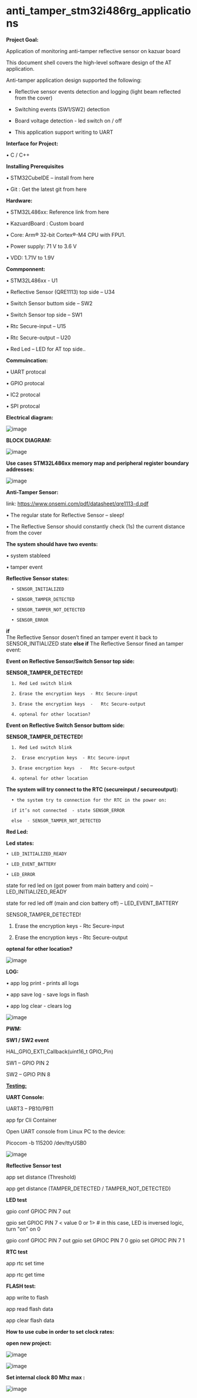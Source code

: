 # anti_tamper_stm32i486rg_applications

**Project Goal:**

  
 Application of monitoring anti-tamper reflective sensor on kazuar board



This document shell covers the high-level software design of the AT application.

Anti-tamper application design supported the following:

* Reflective sensor events detection and logging (light beam reflected from the cover)

* Switching events (SW1/SW2) detection  

* Board voltage detection - led switch on / off

* This application support writing to UART

**Interface for Project:**

  • C / C++

**Installing Prerequisites**
  
  • STM32CubeIDE – install from here
  
  •  Git : Get the latest git from here
 
 **Hardware:** 
 
  • STM32L486xx: Reference link from here
 
  • KazuardBoard : Custom board
   
  • Core: Arm® 32-bit Cortex®-M4 CPU with FPU1. 
    
  • Power supply: 71 V to 3.6 V
  
  • VDD: 1.71V to 1.9V 

**Commponnent:**
    
  • STM32L486xx - U1

  • Reflective Sensor (QRE1113)  top side – U34

  • Switch Sensor buttom side – SW2 

  • Switch Sensor top side – SW1

  • Rtc Secure-input – U15

  • Rtc Secure-output – U20

  • Red Led – LED for AT top side..

**Commuincation:**

  • UART protocal 

  • GPIO protocal 

  • IC2 protocal 

  • SPI protocal 
    
**Electrical diagram:**

  ![image](https://user-images.githubusercontent.com/66781442/207282876-06437a75-6c3c-406b-b0d1-2d2dc99c1788.png)
      
**BLOCK DIAGRAM:**

  ![image](https://user-images.githubusercontent.com/66781442/207283037-4d896c61-894d-4b01-9952-bd1169d6322e.png)
      
**Use cases**
**STM32L486xx memory map and peripheral register boundary addresses:**
    
  ![image](https://user-images.githubusercontent.com/66781442/207283564-97990f3e-6f13-45f1-97a4-ec68baa4f6c6.png)
      
      
**Anti-Tamper Sensor:**

  link: https://www.onsemi.com/pdf/datasheet/qre1113-d.pdf

  • The regular state for Reflective Sensor – sleep! 

  • The Reflective Sensor should constantly check (1s) the current  distance from the cover 

  **The system should have two events:**

  • system stableed 

  • tamper event

**Reflective Sensor states:**

      • SENSOR_INITIALIZED

      • SENSOR_TAMPER_DETECTED

      • SENSOR_TAMPER_NOT_DETECTED

      • SENSOR_ERROR

**if**  
        The Reflective Sensor dosen’t fined an tamper event it back to SENSOR_INITIALIZED 	state 
**else if**
        The Reflective Sensor fined an tamper event:

  **Event on Reflective Sensor/Switch Sensor top side:**

  **SENSOR_TAMPER_DETECTED!**

      1. Red Led switch blink

      2. Erase the encryption keys  - Rtc Secure-input 

      3. Erase the encryption keys  -   Rtc Secure-output

      4. optenal for other location?

  **Event on Reflective Switch Sensor buttom side:**

  **SENSOR_TAMPER_DETECTED!** 

      1. Red Led switch blink

      2.  Erase encryption keys  - Rtc Secure-input 

      3. Erase encryption keys  -   Rtc Secure-output

      4. optenal for other location	
      
  **The system will try connect to the RTC (secureinput / secureoutput):**
      
      • the system try to connection for thr RTC in the power on:
      
      if it’s not connected  - state SENSOR_ERROR
      
      else  - SENSOR_TAMPER_NOT_DETECTED 
      
      
**Red Led:**

**Led states:**
  
    • LED_INITIALIZED_READY
    
    • LED_EVENT_BATTERY
    
    • LED_ERROR
	
  state for red led on (got power from main battery and coin) – 	  LED_INITIALIZED_READY
	
  state for red led off (main and cion battery off) –             	LED_EVENT_BATTERY
	   
  SENSOR_TAMPER_DETECTED!
        
  1. Erase the encryption keys  - Rtc Secure-input 
        
  2. Erase the encryption keys  -   Rtc Secure-output

**optenal for other location?**

  ![image](https://user-images.githubusercontent.com/66781442/207285369-087d4650-2bd6-4982-9536-7208ac08774a.png)

**LOG:**

  • app log print - prints all logs

  • app save log  - save logs in flash

  • app log clear - clears log
    
  ![image](https://user-images.githubusercontent.com/66781442/207285586-ac053b44-bd25-4a17-ad43-5d69a9e160e6.png)

    
**PWM:**

**SW1 / SW2 event**
   
   HAL_GPIO_EXTI_Callback(uint16_t GPIO_Pin)
   
   SW1 – GPIO PIN 2
   
   SW2 – GPIO PIN 8
   

**<u>Testing:</u>**
   

**UART Console:**
  
  UART3 – PB10/PB11
  
  app fpr Cli Container
  
  Open UART console from Linux PC to the device:
  
  Picocom -b 115200 /dev/ttyUSB0

  ![image](https://user-images.githubusercontent.com/66781442/207285920-249fcc2b-d176-4504-a50b-b3f6dfb2ad7b.png)
    
    
**Reflective Sensor test**

  app set distance (Threshold)

  app get distance (TAMPER_DETECTED / TAMPER_NOT_DETECTED)

**LED test**

  
  gpio conf GPIOC PIN 7 out
  
  gpio set GPIOC PIN 7 < value 0 or 1> # in this case, LED is inversed logic, turn "on" on 0
  
  gpio conf GPIOC PIN 7 out gpio set GPIOC PIN 7 0 gpio set GPIOC PIN 7 1

**RTC test**

  app rtc set time 

  app rtc get time

**FLASH test:**

  app write to flash 

  app read flash data
  
  app clear flash data 


**How to use cube in order to set clock rates:**
  
  **open new project:**
    
   ![image](https://user-images.githubusercontent.com/66781442/207286356-af53610e-77eb-441e-8fc1-64cb93efd246.png)
    
   ![image](https://user-images.githubusercontent.com/66781442/207286435-27cbc6f3-7ef9-48c5-9cc3-902eee0ecba0.png)
    
  **Set internal clock 80 Mhz max :**
  
   ![image](https://user-images.githubusercontent.com/66781442/207286679-66711de9-801b-434b-b12e-5ef0cbf9ef06.png)





